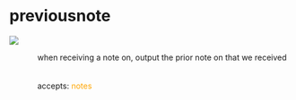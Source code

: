 
<a name=previousnote></a><br>
# <b>previousnote</b>
<img src="../images/previousnote.png"><br>
<div style="display:inline-block;margin-left:50px;">
when receiving a note on, output the prior note on that we received<br/><br/>
<br>accepts: <font color=orange>notes</font> <br></div>
